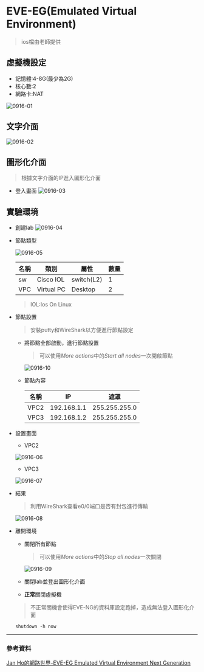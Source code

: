 # EVE-EG(Emulated Virtual Environment)
> ios檔由老師提供

## 虛擬機設定
* 記憶體:4-8G(最少為2G)
* 核心數:2
* 網路卡:NAT

![0916-01](./20200916/0916-01.png)

## 文字介面 
![0916-02](./20200916/0916-02.png)

## 圖形化介面
> 根據文字介面的IP進入圖形化介面

* 登入畫面
![0916-03](./20200916/0916-03.png)

## 實驗環境
* 創建lab
![0916-04](./20200916/0916-04.png)

* 節點類型

    ![0916-05](./20200916/0916-05.png)

    |名稱|類別|屬性|數量|
    |----|----|----|----|
    |sw  |Cisco IOL| switch(L2) |1|
    |VPC |Virtual PC|Desktop|2|
    > IOL:Ios On Linux

* 節點設置
    > 安裝putty和WireShark以方便進行節點設定
    * 將節點全部啟動，進行節點設置
        > 可以使用*More actions*中的*Start all nodes*一次開啟節點

        ![0916-10](./20200916/0916-10.png)

    * 節點內容

        名稱|IP|遮罩|
        |----|--|----|
        |VPC2|192.168.1.1|255.255.255.0|
        |VPC3|192.168.1.2|255.255.255.0|
* 設置畫面
    * VPC2

    ![0916-06](./20200916/0916-06.png)

    * VPC3

    ![0916-07](./20200916/0916-07.png)

* 結果
    > 利用WireShark查看e0/0端口是否有封包進行傳輸

    ![0916-08](./20200916/0916-08.png)

* 離開環境
    * 關閉所有節點
        >可以使用*More actions*中的*Stop all nodes*一次關閉

        ![0916-09](./20200916/0916-09.png)

    * 關閉lab並登出圖形化介面
    
    * **正常**關閉虛擬機
    > 不正常關機會使得EVE-NG的資料庫設定跑掉，造成無法登入圖形化介面

    ```shutdown -h now```
---
### 參考資料
[Jan Ho的網路世界-EVE-EG Emulated Virtual Environment Next Generation](https://www.jannet.hk/zh-Hant/post/eve-ng/)


